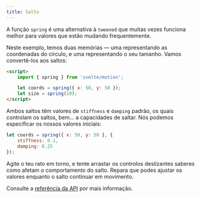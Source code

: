 ```yaml
---
title: Salto
---
```


A função `spring` é uma alternativa à `tweened` que muitas vezes funciona melhor para valores que estão mudando frequentemente.

Neste exemplo, temos duas memórias — uma representando as coordenadas do círculo, e uma representando o seu tamanho. Vamos convertê-los aos saltos:

```html
<script>
	import { spring } from 'svelte/motion';

	let coords = spring({ x: 50, y: 50 });
	let size = spring(10);
</script>
```

Ambos saltos têm valores de `stiffness` e `damping` padrão, os quais controlam os saltos, bem... a capacidades de saltar. Nós podemos especificar os nossos valores iniciais:

```js
let coords = spring({ x: 50, y: 50 }, {
	stiffness: 0.1,
	damping: 0.25
});
```

Agite o teu rato em torno, e tente arrastar os controlos deslizantes saberes como afetam o comportamento do salto. Repara que podes ajustar os valores enquanto o salto continuar em movimento.

Consulte a [referência da API](/docs#run-time-svelte-motion-spring) por mais informação.
